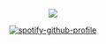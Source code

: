 <div align="center">

![](https://komarev.com/ghpvc/?username=ennlo&color=000000&base=5834&style=flat-square&label=♫+)

[![spotify-github-profile](https://spotify-github-profile.kittinanx.com/api/view?uid=ytli9u7trg8a0ujmzzshj33yn&cover_image=true&theme=natemoo-re&show_offline=true&background_color=121212&interchange=true&bar_color=5c5c5c&bar_color_cover=false)](https://spotify-github-profile.kittinanx.com/api/view?uid=ytli9u7trg8a0ujmzzshj33yn&redirect=true)
